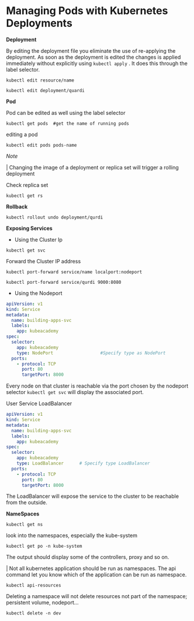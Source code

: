 # Managing Pods with Kubernetes Deployments

**Deployment**

By editing the deployment file you eliminate the use of re-applying the deployment. As soon as the deployment is edited the changes is applied immediately without explicitly using `kubectl apply` . It does this through the label selector.

```shell
kubectl edit resource/name

kubectl edit deployment/quardi
```



**Pod**

Pod can be edited as well using the label selector

```shell
kubectl get pods  #get the name of running pods
```

editing a pod

```shell
kubectl edit pods pods-name
```

 *Note*

| Changing the image of a deployment or replica set will trigger a rolling deployment

Check replica set

```shell
kubectl get rs
```



**Rollback**

```shell
kubectl rollout undo deployment/qurdi
```



**Exposing Services**

- Using the Cluster Ip

```shell
kubectl get svc
```

Forward the Cluster IP address

```shell
kubectl port-forward service/name localport:nodeport

kubectl port-forward service/qurdi 9000:8080
```

- Using the Nodeport

```yaml
apiVersion: v1
kind: Service
metadata:
  name: building-apps-svc
  labels:
    app: kubeacademy
spec:
  selector:
    app: kubeacademy
    type: NodePort					#Specify type as NodePort
  ports:
    - protocol: TCP
      port: 80
      targetPort: 8000
```

Every node on that cluster is reachable via the port chosen by the nodeport selector `kubectl get svc` will display the associated port.



User Service LoadBalancer

```yaml
apiVersion: v1
kind: Service
metadata:
  name: building-apps-svc
  labels:
    app: kubeacademy
spec:
  selector:
    app: kubeacademy
    type: LoadBalancer		# Specify type LoadBalancer
  ports:
    - protocol: TCP
      port: 80
      targetPort: 8000

```

The LoadBalancer will expose the service to the cluster to be reachable from the outside.



**NameSpaces**

```shell
kubectl get ns
```

look into the namespaces, especially the kube-system

```shell
kubectl get po -n kube-system
```

The output should display some of the controllers, proxy and so on.

| Not all kubernetes application should be run as namespaces. The api command let you know which of the application can be run as namespace.

```shell
kubectl api-resources
```

Deleting a namespace will not delete resources not part of the namespace; persistent volume, nodeport...

```shell
kubectl delete -n dev
```

